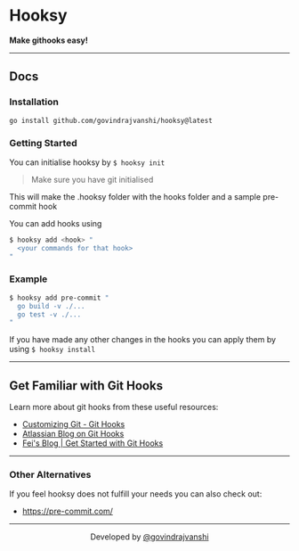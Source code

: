 


# Hooksy


**Make githooks easy!**

---

## Docs

### Installation

```
go install github.com/govindrajvanshi/hooksy@latest
```

### Getting Started

You can initialise hooksy by `$ hooksy init`

> Make sure you have git initialised

This will make the .hooksy folder with the hooks folder and a sample pre-commit hook

You can add hooks using

```bash
$ hooksy add <hook> "
  <your commands for that hook>
"
```

### Example

```bash
$ hooksy add pre-commit "
  go build -v ./... 
  go test -v ./...
"
```

If you have made any other changes in the hooks you can apply them by using `$ hooksy install`

---



## Get Familiar with Git Hooks

Learn more about git hooks from these useful resources:
- [ Customizing Git - Git Hooks ](https://git-scm.com/book/en/v2/Customizing-Git-Git-Hooks)
- [ Atlassian Blog on Git Hooks ](https://www.atlassian.com/git/tutorials/git-hooks)
- [ Fei's Blog | Get Started with Git Hooks ](https://medium.com/@f3igao/get-started-with-git-hooks-5a489725c639)

---

### Other Alternatives

If you feel hooksy does not fulfill your needs you can also check out:

- https://pre-commit.com/

---

<div align="center">

Developed by [@govindrajvanshi](https://github.com/govindrajvanshi)

</div>
